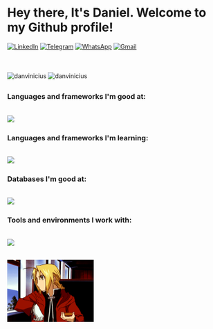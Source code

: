 # Hey there, It's Daniel. Welcome to my Github profile!

<div>
    <a href="https://www.linkedin.com/in/danvinicius/" target="_blank"><img src="https://img.shields.io/badge/LinkedIn-0077B5?style=for-the-badge&logo=linkedin&logoColor=white" alt="LinkedIn" title="LinkedIn"/></a>
  <a href="https://t.me/danvinicius" target="_blank"><img src="https://img.shields.io/badge/Telegram-3CA5E0?style=for-the-badge&logo=telegram&logoColor=white" alt="Telegram" title="Telegram"/></a>
    <a href="https://api.whatsapp.com/send?phone=5521981834355&text=Hey, Daniel! What's up?" target="_blank"><img src="https://img.shields.io/badge/WhatsApp-25D366?style=for-the-badge&logo=whatsapp&logoColor=white" alt="WhatsApp" title="WhatsApp"/></a>
  <a href="mailto:viniccius774@gmail.com" target="_blank"><img src="https://img.shields.io/badge/Gmail-D14836?style=for-the-badge&logo=gmail&logoColor=white" alt="Gmail" title="Gmail"/></a>
</div>
<br><br><br>
<div>
    <img height="200em" src="https://github-readme-stats.vercel.app/api/top-langs/?username=danvinicius&layout=compact&langs_count=5&theme=dark" alt="danvinicius"/>
    <img height="200em" src="https://github-readme-stats.vercel.app/api?username=danvinicius&show_icons=true&count_private=true&theme=dark" alt="danvinicius"/>
</div>

##

### Languages and frameworks I'm good at:
<div style="display: inline-block"><br>
    <a href="https://skillicons.dev">
    <img src="https://skillicons.dev/icons?i=vue,typescript,nodejs,python" />
  </a>
</div>

### Languages and frameworks I'm learning:
<div style="display: inline-block"><br>
    <a href="https://skillicons.dev">
    <img src="https://skillicons.dev/icons?i=nuxt" />
  </a>
</div>

### Databases I'm good at:
<div style="display: inline-block"><br>
    <a href="https://skillicons.dev">
    <img src="https://skillicons.dev/icons?i=mongo,mysql,redis" />
  </a>
</div>

### Tools and environments I work with:
<div style="display: inline-block"><br>
    <a href="https://skillicons.dev">
    <img src="https://skillicons.dev/icons?i=vscode,git,github" />
  </a>
</div>

##

<img src='img/edward.gif' alt='Edward Elric' title='Edward Elric' width='200' align='left'>

